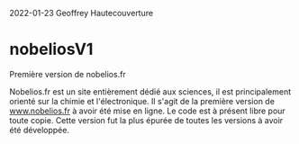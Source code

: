 2022-01-23
Geoffrey Hautecouverture

# nobeliosV1
Première version de nobelios.fr

Nobelios.fr est un site entièrement dédié aux sciences, il est principalement orienté sur la chimie et l'électronique.
Il s'agit de la première version de www.nobelios.fr à avoir été mise en ligne. Le code est à présent libre pour toute copie. Cette version fut la plus épurée de toutes les versions à avoir été développée.
